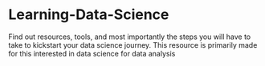 # Learning-Data-Science
Find out resources, tools, and most importantly the steps you will have to take to kickstart your data science journey. This resource is primarily made for this interested in data science for data analysis

